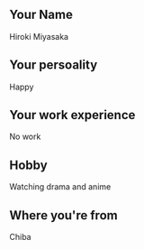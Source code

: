 ## Your Name
Hiroki Miyasaka
## Your persoality
Happy
## Your work experience
No work
## Hobby
Watching drama and anime
## Where you're from
Chiba
